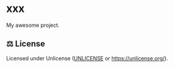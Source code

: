 # xxx

My awesome project.

## ⚖️ License

Licensed under Unlicense ([UNLICENSE](UNLICENSE) or <https://unlicense.org/>).

